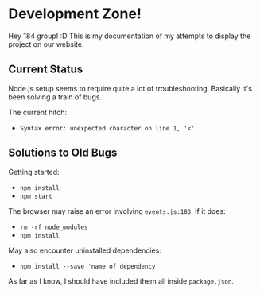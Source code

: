 # Development Zone!

Hey 184 group! :D This is my documentation of my attempts to display the project on our website.

## Current Status

Node.js setup seems to require quite a lot of troubleshooting. Basically it's been solving a train of bugs. 

The current hitch:

- `Syntax error: unexpected character on line 1, '<'`

## Solutions to Old Bugs

Getting started:

- `npm install`
- `npm start`

The browser may raise an error involving `events.js:183`. If it does:

- `rm -rf node_modules`
- `npm install`

May also encounter uninstalled dependencies:

- `npm install --save 'name of dependency'`

As far as I know, I should have included them all inside `package.json`.
